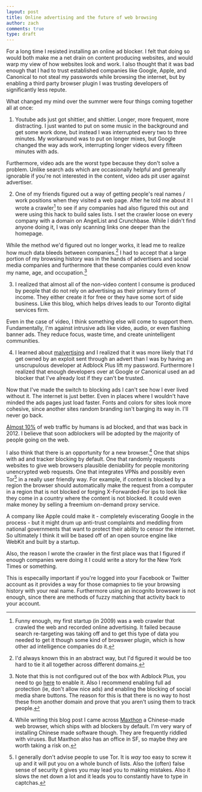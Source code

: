 ```yaml
---
layout: post
title: Online advertising and the future of web browsing
author: zach
comments: true
type: draft
---
```


For a long time I resisted installing an online ad blocker. I felt that doing so would both make me a net drain on content producing websites, and would warp my view of how websites look and work. I also thought that it was bad enough that I had to trust established companies like Google, Apple, and Canonical to not steal my passwords while browsing the internet, but by enabling a third party browser plugin I was trusting developers of significantly less repute.

What changed my mind over the summer were four things coming together all at once:

1. Youtube ads just got shittier, and shittier. Longer, more frequent, more distracting. I just wanted to put on some music in the background and get some work done, but instead I was interrupted every two to three minutes. My workaround was to put on longer mixes, but Google changed the way ads work, interrupting longer videos every fifteen minutes with ads.

Furthermore, video ads are the worst type because they don't solve a problem. Unlike search ads which are occasionally helpful and generally ignorable if you're not interested in the content, video ads pit user against advertiser.

2. One of my friends figured out a way of getting people's real names / work positions when they visited a web page. After he told me about it I wrote a crawler[^1] to see if any companies had also figured this out and were using this hack to build sales lists. I set the crawler loose on every company with a domain on AngelList and Crunchbase. While I didn't find anyone doing it, I was only scanning links one deeper than the homepage.

While the method we'd figured out no longer works, it lead me to realize how much data bleeds between companies.[^2] I had to accept that a large portion of my browsing history was in the hands of advertisers and social media companies and furthermore that these companies could even know my name, age, and occupation.[^3]

3. I realized that almost all of the non-video content I consume is produced by people that do not rely on advertising as their primary form of income. They either create it for free or they have some sort of side business. Like this blog, which helps drives leads to our Toronto digital services firm.

Even in the case of video, I think something else will come to support them. Fundamentally, I'm against intrusive ads like video, audio, or even flashing banner ads. They reduce focus, waste time, and create unintelligent communities.

4. I learned about [malvertising](https://en.wikipedia.org/wiki/Malvertising) and I realized that it was more likely that I'd get owned by an exploit sent through an advert than I was by having an unscrupulous developer at Adblock Plus lift my password. Furthermore I realized that enough developers over at Google or Canonical used an ad blocker that I've already lost if they can't be trusted.

Now that I've made the switch to blocking ads I can't see how I ever lived without it. The internet is just better. Even in places where I wouldn't have minded the ads pages just load faster. Fonts and colors for sites look more cohesive, since another sites random branding isn't barging its way in. I'll never go back.

[Almost 10%](http://techcrunch.com/2012/05/18/clarityray-ad-blockers/) of web traffic by humans is ad blocked, and that was back in 2012. I believe that soon adblockers will be adopted by the majority of people going on the web.

I also think that there is an opportunity for a new browser.[^5] One that ships with ad and tracker blocking by default. One that randomly requests websites to give web browsers plausible deniability for people monitoring unencrypted web requests. One that integrates VPNs and possibly even Tor[^4] in a really user friendly way. For example, if content is blocked by a region the browser should automatically make the request from a computer in a region that is not blocked or forging X-Forwarded-For ips to look like they come in a country where the content is not blocked. It could even make money by selling a freemium on-demand proxy service.

A company like Apple could make it - completely eviscerating Google in the process - but it might drum up anti-trust complaints and meddling from national governments that want to protect their ability to censor the internet. So ultimately I think it will be based off of an open source engine like WebKit and built by a startup.

[^1]: Funny enough, my first startup (in 2009) was a web crawler that crawled the web and recorded online advertising. It failed because search re-targeting was taking off and to get this type of data you needed to get it though some kind of browswer plugin, which is how other ad intelligence companies do it.

Also, the reason I wrote the crawler in the first place was that I figured if enough companies were doing it I could write a story for the New York Times or something.

[^2]: I'd always known this in an abstract way, but I'd figured it would be too hard to tie it all together across different domains.

[^3]: Note that this is not configured out of the box with Adblock Plus, you need to go [here](https://adblockplus.org/en/features) to enable it. Also I recommend enabling full ad protection (ie, don't allow nice ads) and enabling the blocking of social media share buttons. The reason for this is that there is no way to host these from another domain and prove that you aren't using them to track people.

This is especailly important if you're logged into your Facebook or Twitter account as it provides a way for those comapnies to tie your browsing history with your real name. Furthermore using an incognito browswer is not enough, since there are methods of fuzzy matching that activity back to your account.

[^4]: I generally don't advise people to use Tor. It is *way* too easy to screw it up and it will put you on a whole bunch of lists. Also the (often) false sense of security it gives you may lead you to making mistakes. Also it slows the net down a lot and it leads you to constantly have to type in captchas.

[^5]: While writing this blog post I came across [Maxthon](https://en.wikipedia.org/wiki/Maxthon) a Chinese-made web browser, which ships with ad blockers by default. I'm very wary of installing Chinese made software though. They are frequently riddled with viruses. But Maxthon also has an office in SF, so maybe they are worth taking a risk on.
